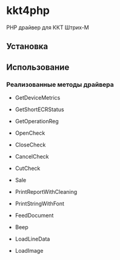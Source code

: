 # kkt4php
PHP драйвер для ККТ Штрих-М

## Установка

## Использование

### Реализованные методы драйвера

- GetDeviceMetrics
- GetShortECRStatus
- GetOperationReg

- OpenCheck
- CloseCheck
- CancelCheck
- CutCheck
- Sale
- PrintReportWithCleaning
- PrintStringWithFont

- FeedDocument

- Beep

- LoadLineData
- LoadImage
